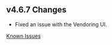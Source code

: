 ## v4.6.7 Changes

* Fixed an issue with the Vendoring UI.

[Known Issues](http://support.tradeskillmaster.com/display/KB/TSM4+Currently+Known+Issues)
